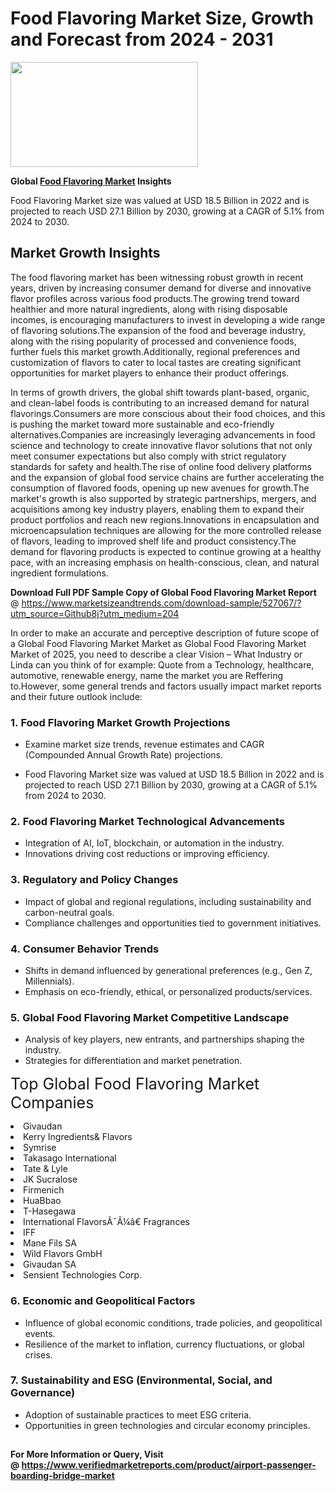 <H1>Food Flavoring Market Size, Growth and Forecast from 2024 - 2031</H1><img class="aligncenter size-medium wp-image-584254" src="https://thirdeyenews.in/wp-content/uploads/2024/09/Global-Market-Research-300x168.jpeg" alt="" width="300" height="168" /><p><strong>Global&nbsp;<a href="https://www.marketsizeandtrends.com/download-sample/527067/?utm_source=Github8j?utm_medium=204">Food Flavoring Market</a> Insights</strong></p><p>Food Flavoring Market size was valued at USD 18.5 Billion in 2022 and is projected to reach USD 27.1 Billion by 2030, growing at a CAGR of 5.1% from 2024 to 2030.</p><p><h2>Market Growth Insights</h2> <p>The food flavoring market has been witnessing robust growth in recent years, driven by increasing consumer demand for diverse and innovative flavor profiles across various food products.The growing trend toward healthier and more natural ingredients, along with rising disposable incomes, is encouraging manufacturers to invest in developing a wide range of flavoring solutions.The expansion of the food and beverage industry, along with the rising popularity of processed and convenience foods, further fuels this market growth.Additionally, regional preferences and customization of flavors to cater to local tastes are creating significant opportunities for market players to enhance their product offerings.</p> <p>In terms of growth drivers, the global shift towards plant-based, organic, and clean-label foods is contributing to an increased demand for natural flavorings.Consumers are more conscious about their food choices, and this is pushing the market toward more sustainable and eco-friendly alternatives.Companies are increasingly leveraging advancements in food science and technology to create innovative flavor solutions that not only meet consumer expectations but also comply with strict regulatory standards for safety and health.The rise of online food delivery platforms and the expansion of global food service chains are further accelerating the consumption of flavored foods, opening up new avenues for growth.The market's growth is also supported by strategic partnerships, mergers, and acquisitions among key industry players, enabling them to expand their product portfolios and reach new regions.Innovations in encapsulation and microencapsulation techniques are allowing for the more controlled release of flavors, leading to improved shelf life and product consistency.The demand for flavoring products is expected to continue growing at a healthy pace, with an increasing emphasis on health-conscious, clean, and natural ingredient formulations.<p><span class=""><strong>Download Full PDF Sample Copy of Global Food Flavoring Market Report</strong> @ <a href="https://www.marketsizeandtrends.com/download-sample/527067/?utm_source=Github8j?utm_medium=204" target="_blank">https://www.marketsizeandtrends.com/download-sample/527067/?utm_source=Github8j?utm_medium=204</a></span></p><p>In order to make an accurate and perceptive description of future scope of a Global&nbsp;Food Flavoring Market Market as Global&nbsp;Food Flavoring Market Market of 2025, you need to describe a clear Vision &ndash; What Industry or Linda can you think of for example: Quote from a Technology, healthcare, automotive, renewable energy, name the market you are Reffering to.However, some general trends and factors usually impact market reports and their future outlook include:</p><h3>1.&nbsp;<strong>Food Flavoring Market Growth Projections</strong></h3><ul><li>Examine market size trends, revenue estimates and CAGR (Compounded Annual Growth Rate) projections.</li><li><p>Food Flavoring Market size was valued at USD 18.5 Billion in 2022 and is projected to reach USD 27.1 Billion by 2030, growing at a CAGR of 5.1% from 2024 to 2030.</p></li></ul><h3>2.&nbsp;<strong>Food Flavoring Market Technological Advancements</strong></h3><ul><li>Integration of AI, IoT, blockchain, or automation in the industry.</li><li>Innovations driving cost reductions or improving efficiency.</li></ul><h3>3.&nbsp;<strong>Regulatory and Policy Changes</strong></h3><ul><li>Impact of global and regional regulations, including sustainability and carbon-neutral goals.</li><li>Compliance challenges and opportunities tied to government initiatives.</li></ul><h3>4.&nbsp;<strong>Consumer Behavior Trends</strong></h3><ul><li>Shifts in demand influenced by generational preferences (e.g., Gen Z, Millennials).</li><li>Emphasis on eco-friendly, ethical, or personalized products/services.</li></ul><h3>5.&nbsp;<strong>Global Food Flavoring Market Competitive Landscape</strong></h3><ul><li>Analysis of key players, new entrants, and partnerships shaping the industry.</li><li>Strategies for differentiation and market penetration.</li></ul><p data-pm-slice="1 1 []"><span style="color: inherit; font-family: inherit; font-size: 25px;">Top Global Food Flavoring Market Companies</span></p><div class="" data-test-id=""><p><li>Givaudan</li><li> Kerry Ingredients& Flavors</li><li> Symrise</li><li> Takasago International</li><li> Tate & Lyle</li><li> JK Sucralose</li><li> Firmenich</li><li> HuaBbao</li><li> T-Hasegawa</li><li> International FlavorsÃ¯Â¼â€ Fragrances</li><li> IFF</li><li> Mane Fils SA</li><li> Wild Flavors GmbH</li><li> Givaudan SA</li><li> Sensient Technologies Corp.</li></p></div><h3>6.&nbsp;<strong>Economic and Geopolitical Factors</strong></h3><ul><li>Influence of global economic conditions, trade policies, and geopolitical events.</li><li>Resilience of the market to inflation, currency fluctuations, or global crises.</li></ul><h3>7.&nbsp;<strong>Sustainability and ESG (Environmental, Social, and Governance)</strong></h3><ul><li>Adoption of sustainable practices to meet ESG criteria.</li><li>Opportunities in green technologies and circular economy principles.</li></ul><h2><strong style="font-size: 14px;">For More Information or Query, Visit @&nbsp;</strong><a style="background-color: #ffffff; font-size: 14px;" href="https://www.marketsizeandtrends.com/report/food-flavoring-market/" target="_blank">https://www.verifiedmarketreports.com/product/airport-passenger-boarding-bridge-market</a></h2>